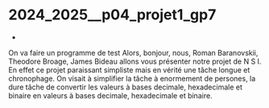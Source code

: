 # 2024_2025__p04_projet1_gp7
*
On va faire un programme de test
 Alors, bonjour, nous, Roman Baranovskii, Theodore Broage, James Bideau allons vous présenter notre projet de N S I.
    En effet ce projet paraissant simpliste mais en vérité une tâche longue et chronophage. On visait à simplifier la tâche à enormement de persones, la dure tâche de convertir les valeurs à bases decimale, hexadecimale et binaire en valeurs à bases decimale, hexadecimale et binaire.  